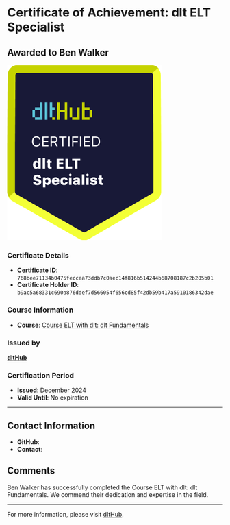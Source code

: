 
# Certificate of Achievement: dlt ELT Specialist

## Awarded to **Ben Walker**

![Course Image](../badges/dlt_ELT_specialist.png)

### Certificate Details
- **Certificate ID**: `768bee71134b0475feccea73ddb7c0aec14f816b514244b68708187c2b205b01`
- **Certificate Holder ID**: `b9ac5a68331c690a876ddef7d566054f656cd85f42db59b417a5910186342dae`

### Course Information
- **Course**: [Course ELT with dlt: dlt Fundamentals](https://github.com/dlt-hub/dlthub-education/tree/main/courses/dlt_fundamentals_dec_2024)

### Issued by
[**dltHub**](https://dlthub.com/) 

### Certification Period
- **Issued**: December 2024
- **Valid Until**: No expiration

---

## Contact Information
- **GitHub**: 
- **Contact**: 

## Comments
Ben Walker has successfully completed the Course ELT with dlt: dlt Fundamentals. We commend their dedication and expertise in the field.

---

For more information, please visit [dltHub](https://dlthub.com/).
    